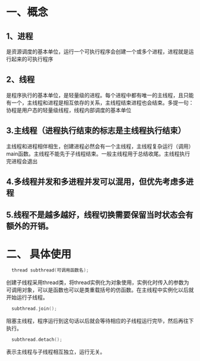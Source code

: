 # 一、概念
## 1、进程   
是资源调度的基本单位，运行一个可执行程序会创建一个或多个进程，进程就是运行起来的可执行程序  
## 2、线程   
是程序执行的基本单位，是轻量级的进程。每个进程中都有唯一的主线程，且只能有一个，主线程和进程是相互依存的关系，主线程结束进程也会结束。多提一句：协程是用户态的轻量级线程，线程内部调度的基本单位  
## 3.主线程（进程执行结束的标志是主线程执行结束）  
主线程和进程相伴相生，创建进程必然会有一个主线程，主线程复杂运行（调用）main函数。主线程不能先于子线程结束。一般主线程用于总结收尾。主线程执行完进程会退出  
## 4.多线程并发和多进程并发可以混用，但优先考虑多进程
## 5.线程不是越多越好，线程切换需要保留当时状态会有额外的开销。
# 二、 具体使用  
```cpp  
  thread subthread(可调用函数名);
```
创建子线程采用thread类，将thread实例化为对象使用，实例化时传入的参数为可调用对象，可以是函数也可以是类重载括号的仿函数。在主线程中实例化以后就开始运行子线程。  
  
```cpp
  subthread.join();
```  
阻塞主线程，程序运行到这句话以后就会等待相应的子线程运行完毕，然后再往下执行。  
  
```cpp  
  subthread.detach();
```
表示主线程与子线程相互独立，运行无关。
